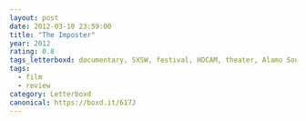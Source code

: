 ```yaml
---
layout: post 
date: 2012-03-10 23:59:00
title: "The Imposter"
year: 2012
rating: 0.8
tags_letterboxd: documentary, SXSW, festival, HDCAM, theater, Alamo South Lamar, Austin, world premiere, premiere
tags:
  - film
  - review
category: Letterboxd
canonical: https://boxd.it/617J
---
```

